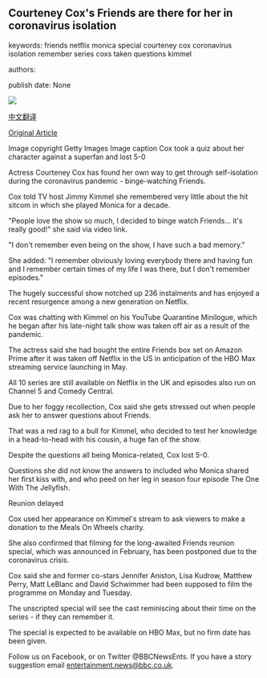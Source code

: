 ## Courteney Cox's Friends are there for her in coronavirus isolation

keywords: friends netflix monica special courteney cox coronavirus isolation remember series coxs taken questions kimmel

authors: 

publish date: None

![](https://ichef.bbci.co.uk/news/1024/branded_news/143A4/production/_99425828_friends_getty.jpg)

[中文翻译](Courteney%20Cox%27s%20Friends%20are%20there%20for%20her%20in%20coronavirus%20isolation_zh.md)

[Original Article](https://www.bbc.com/news/entertainment-arts-52048588)

Image copyright Getty Images Image caption Cox took a quiz about her character against a superfan and lost 5-0

Actress Courteney Cox has found her own way to get through self-isolation during the coronavirus pandemic - binge-watching Friends.

Cox told TV host Jimmy Kimmel she remembered very little about the hit sitcom in which she played Monica for a decade.

"People love the show so much, I decided to binge watch Friends... it's really good\!" she said via video link.

"I don't remember even being on the show, I have such a bad memory."

She added: "I remember obviously loving everybody there and having fun and I remember certain times of my life I was there, but I don't remember episodes."

The hugely successful show notched up 236 instalments and has enjoyed a recent resurgence among a new generation on Netflix.

Cox was chatting with Kimmel on his YouTube Quarantine Minilogue, which he began after his late-night talk show was taken off air as a result of the pandemic.

The actress said she had bought the entire Friends box set on Amazon Prime after it was taken off Netflix in the US in anticipation of the HBO Max streaming service launching in May.

All 10 series are still available on Netflix in the UK and episodes also run on Channel 5 and Comedy Central.

Due to her foggy recollection, Cox said she gets stressed out when people ask her to answer questions about Friends.

That was a red rag to a bull for Kimmel, who decided to test her knowledge in a head-to-head with his cousin, a huge fan of the show.

Despite the questions all being Monica-related, Cox lost 5-0.

Questions she did not know the answers to included who Monica shared her first kiss with, and who peed on her leg in season four episode The One With The Jellyfish.

Reunion delayed

Cox used her appearance on Kimmel's stream to ask viewers to make a donation to the Meals On Wheels charity.

She also confirmed that filming for the long-awaited Friends reunion special, which was announced in February, has been postponed due to the coronavirus crisis.

Cox said she and former co-stars Jennifer Aniston, Lisa Kudrow, Matthew Perry, Matt LeBlanc and David Schwimmer had been supposed to film the programme on Monday and Tuesday.

The unscripted special will see the cast reminiscing about their time on the series - if they can remember it.

The special is expected to be available on HBO Max, but no firm date has been given.

Follow us on Facebook, or on Twitter @BBCNewsEnts. If you have a story suggestion email entertainment.news@bbc.co.uk.